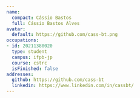 ```yaml
---
name:
  compact: Cássio Bastos
  full: Cássio Bastos Alves
avatar:
  default: https://github.com/cass-bt.png
occupations:
- id: 20211380020
  type: student
  campus: ifpb-jp
  course: cstrc
  isFinished: false
addresses:
  github: https://github.com/cass-bt
  linkedin: https://www.linkedin.com/in/cassbt/
---
```

